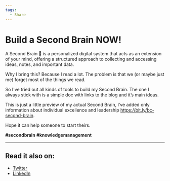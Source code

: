 ```yaml
---
tags:
  - Share
---
```


# Build a Second Brain NOW!

A Second Brain 🧠 is a personalized digital system that acts as an extension of your mind, offering a structured approach to collecting and accessing ideas, notes, and important data.

Why I bring this? Because I read a lot. The problem is that we (or maybe just me) forget most of the things we read.

So I've tried out all kinds of tools to build my Second Brain. The one I always stick with is a simple doc with links to the blog and it’s main ideas.

This is just a little preview of my actual Second Brain, I’ve added only information about individual excellence and leadership https://bit.ly/bc-second-brain.

Hope it can help someone to start theirs.

**\#secondbrain** **\#knowledgemanagement**

---

## Read it also on:

- [Twitter](https://twitter.com/bruncanepa/status/1732873359996727784)
- [LinkedIn](https://www.linkedin.com/posts/bruno-canepa_second-knowledgemanagement-activity-7138638607656931328-rEM5)
